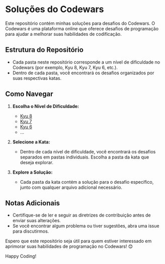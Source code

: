 # Soluções do Codewars

Este repositório contém minhas soluções para desafios do Codewars. O Codewars é uma plataforma online que oferece desafios de programação para ajudar a melhorar suas habilidades de codificação.

## Estrutura do Repositório

- Cada pasta neste repositório corresponde a um nível de dificuldade no Codewars (por exemplo, Kyu 8, Kyu 7, Kyu 6, etc.).
- Dentro de cada pasta, você encontrará os desafios organizados por suas respectivas katas.

## Como Navegar

1. **Escolha o Nível de Dificuldade:**
   - [Kyu 8](/Kyu%208)
   - [Kyu 7](/Kyu%207)
   - [Kyu 6](/Kyu%206)
   - ...

2. **Selecione a Kata:**
   - Dentro de cada nível de dificuldade, você encontrará os desafios separados em pastas individuais. Escolha a pasta da kata que deseja explorar.

3. **Explore a Solução:**
   - Cada pasta da kata contém a solução para o desafio específico, junto com qualquer arquivo adicional necessário.

## Notas Adicionais

- Certifique-se de ler e seguir as diretrizes de contribuição antes de enviar suas alterações.
- Se você encontrar algum problema ou tiver sugestões, abra uma issue para discutirmos.

Espero que este repositório seja útil para quem estiver interessado em aprimorar suas habilidades de programação no Codewars! 😊

Happy Coding!
